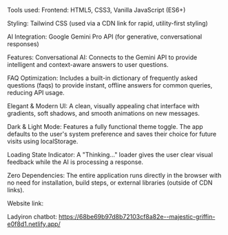 Tools used:
Frontend: HTML5, CSS3, Vanilla JavaScript (ES6+)

Styling: Tailwind CSS (used via a CDN link for rapid, utility-first styling)

AI Integration: Google Gemini Pro API (for generative, conversational responses)

Features:
Conversational AI: Connects to the Gemini API to provide intelligent and context-aware answers to user questions.

FAQ Optimization: Includes a built-in dictionary of frequently asked questions (faqs) to provide instant, offline answers for common queries, reducing API usage.

Elegant & Modern UI: A clean, visually appealing chat interface with gradients, soft shadows, and smooth animations on new messages.

Dark & Light Mode: Features a fully functional theme toggle. The app defaults to the user's system preference and saves their choice for future visits using localStorage.

Loading State Indicator: A "Thinking..." loader gives the user clear visual feedback while the AI is processing a response.

Zero Dependencies: The entire application runs directly in the browser with no need for installation, build steps, or external libraries (outside of CDN links).


Website link:

Ladyiron chatbot: https://68be69b97d8b72103cf8a82e--majestic-griffin-e0f8d1.netlify.app/
